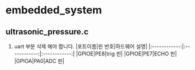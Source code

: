 # embedded_system

## ultrasonic_pressure.c
1. uart 부분 삭제 해야 합니다.
|포트이름|핀 번호|하드웨어 설명|
|:------------:|:------------:|:------------:|
|GPIOE|PE8|trig 핀|
|GPIOE|PE7|ECHO 핀|
|GPIOA|PA0|ADC 핀|